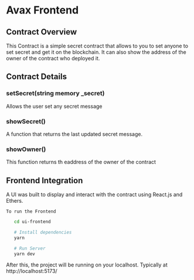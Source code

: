 # Avax Frontend

## Contract Overview

This Contract is a simple secret contract that allows to you to set anyone to set secret and get it on the blockchain. It can also show the address of the owner of the contract who deployed it.

## Contract Details

### setSecret(string memory _secret)

Allows the user set any secret message

### showSecret()

A function that returns the last updated secret message.

### showOwner()

This function returns th eaddress of the owner of the contract

## Frontend Integration

A UI was built to display and interact with the contract using React.js and Ethers.

`To run the Frontend`

```zsh
   cd ui-frontend

   # Install dependencies
   yarn

   # Run Server
   yarn dev
```

After this, the project will be running on your localhost. Typically at http://localhost:5173/